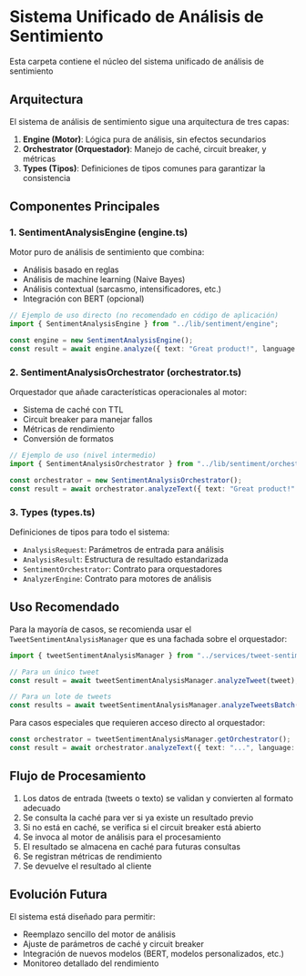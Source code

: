 # Sistema Unificado de Análisis de Sentimiento

Esta carpeta contiene el núcleo del sistema unificado de análisis de sentimiento

## Arquitectura

El sistema de análisis de sentimiento sigue una arquitectura de tres capas:

1. **Engine (Motor)**: Lógica pura de análisis, sin efectos secundarios
2. **Orchestrator (Orquestador)**: Manejo de caché, circuit breaker, y métricas
3. **Types (Tipos)**: Definiciones de tipos comunes para garantizar la consistencia

## Componentes Principales

### 1. SentimentAnalysisEngine (engine.ts)

Motor puro de análisis de sentimiento que combina:
- Análisis basado en reglas
- Análisis de machine learning (Naive Bayes)
- Análisis contextual (sarcasmo, intensificadores, etc.)
- Integración con BERT (opcional)

```typescript
// Ejemplo de uso directo (no recomendado en código de aplicación)
import { SentimentAnalysisEngine } from "../lib/sentiment/engine";

const engine = new SentimentAnalysisEngine();
const result = await engine.analyze({ text: "Great product!", language: "en" });
```

### 2. SentimentAnalysisOrchestrator (orchestrator.ts)

Orquestador que añade características operacionales al motor:
- Sistema de caché con TTL
- Circuit breaker para manejar fallos
- Métricas de rendimiento
- Conversión de formatos

```typescript
// Ejemplo de uso (nivel intermedio)
import { SentimentAnalysisOrchestrator } from "../lib/sentiment/orchestrator";

const orchestrator = new SentimentAnalysisOrchestrator();
const result = await orchestrator.analyzeText({ text: "Great product!" });
```

### 3. Types (types.ts)

Definiciones de tipos para todo el sistema:
- `AnalysisRequest`: Parámetros de entrada para análisis
- `AnalysisResult`: Estructura de resultado estandarizada
- `SentimentOrchestrator`: Contrato para orquestadores
- `AnalyzerEngine`: Contrato para motores de análisis

## Uso Recomendado

Para la mayoría de casos, se recomienda usar el `TweetSentimentAnalysisManager` que es una fachada sobre el orquestador:

```typescript
import { tweetSentimentAnalysisManager } from "../services/tweet-sentiment-analysis.manager.service";

// Para un único tweet
const result = await tweetSentimentAnalysisManager.analyzeTweet(tweet);

// Para un lote de tweets
const results = await tweetSentimentAnalysisManager.analyzeTweetsBatch(tweets);
```

Para casos especiales que requieren acceso directo al orquestador:

```typescript
const orchestrator = tweetSentimentAnalysisManager.getOrchestrator();
const result = await orchestrator.analyzeText({ text: "...", language: "en" });
```

## Flujo de Procesamiento

1. Los datos de entrada (tweets o texto) se validan y convierten al formato adecuado
2. Se consulta la caché para ver si ya existe un resultado previo
3. Si no está en caché, se verifica si el circuit breaker está abierto
4. Se invoca al motor de análisis para el procesamiento
5. El resultado se almacena en caché para futuras consultas
6. Se registran métricas de rendimiento
7. Se devuelve el resultado al cliente

## Evolución Futura

El sistema está diseñado para permitir:
- Reemplazo sencillo del motor de análisis
- Ajuste de parámetros de caché y circuit breaker
- Integración de nuevos modelos (BERT, modelos personalizados, etc.)
- Monitoreo detallado del rendimiento
